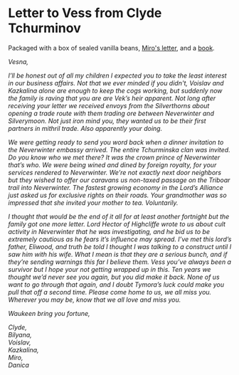 # Letter to Vess from Clyde Tchurminov

Packaged with a box of sealed vanilla beans, [Miro's letter], and a [book].

*Vesna,*

*I’ll be honest out of all my children I expected you to take the least interest in our business affairs. Not that we ever minded if you didn't, Voislav and Kazkalina alone are enough to keep the cogs working, but suddenly now the family is raving that you are are Vek’s heir apparent. Not long after receiving your letter we received envoys from the Silverthorns about opening a trade route with them trading ore between Neverwinter and Silverymoon. Not just iron mind you, they wanted us to be their first partners in mithril trade. Also apparently your doing.*

*We were getting ready to send you word back when a dinner invitation to the Neverwinter embassy arrived. The entire Tchurminska clan was invited. Do you know who we met there? It was the crown prince of Neverwinter that’s who. We were being wined and dined by foreign royalty, for your services rendered to Neverwinter. We’re not exactly next door neighbors but they wished to offer our caravans us non-taxed passage on the Triboar trail into Neverwinter. The fastest growing economy in the Lord’s Alliance just asked us for exclusive rights on their roads. Your grandmother was so impressed that she invited your mother to tea. Voluntarily.*

*I thought that would be the end of it all for at least another fortnight but the family got one more letter. Lord Hector of Highcliffe wrote to us about cult activity in Neverwinter that he was investigating, and he bid us to be extremely cautious as he fears it’s influence may spread. I’ve met this lord’s father, Eliwood, and truth be told I thought I was talking to a construct until I saw him with his wife. What I mean is that they are a serious bunch, and if they’re sending warnings this far I believe them.  Vess you’ve always been a survivor but I hope your not getting wrapped up in this. Ten years we thought we’d never see you again, but you did make it back. None of us want to go through that again, and I doubt Tymora’s luck could make you pull that off a second time. Please come home to us, we all miss you. Wherever you may be, know that we all love and miss you.*

*Waukeen bring you fortune,*

*Clyde,*  
*Bilyana,*  
*Voislav,*  
*Kazkalina,*  
*Miro,*  
*Danica*  

[Miro's letter]: 13%20-%20Miro-Vess.md
[book]: ../items/Spellplague%20book.md
